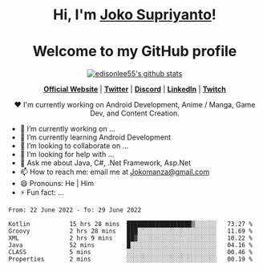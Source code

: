 <h1 align="center">Hi, I'm <a href="https://www.google.com">Joko Supriyanto</a>!</h1>
<h1 align="center">Welcome to my GitHub profile</h1>

<p align="center">
  <a href="https://github.com/jokomanza"><img src="https://github-readme-stats.vercel.app/api?username=jokomanza&hide_border=true&show_icons=true" alt="edisonlee55's github stats"></a>
</p>

<p align="center">
  <strong><a href="https://www.google.com">Official Website</a></strong> |
  <strong><a href="https://twitter.com/jokomanza">Twitter</a></strong> |
  <strong><a href="https://discord.gg/nYXzaUS">Discord</a></strong> |
  <strong><a href="https://www.linkedin.com/in/jokomanza">LinkedIn</a></strong> |
  <strong><a href="https://www.twitch.tv/jokomanza">Twitch</a></strong>
</p>

<p align="center">❤ I'm currently working on Android Development, Anime / Manga, Game Dev, and Content Creation.</p>

- 🔭 I’m currently working on ...
- 🌱 I’m currently learning Android Development
- 👯 I’m looking to collaborate on ...
- 🤔 I’m looking for help with ...
- 💬 Ask me about Java, C#, .Net Framework, Asp.Net
- 📫 How to reach me: email me at Jokomanza@gmail.com
- 😄 Pronouns: He | Him
- ⚡ Fun fact: ...

<!--START_SECTION:waka-->

```text
From: 22 June 2022 - To: 29 June 2022

Kotlin           15 hrs 28 mins  ██████████████████▒░░░░░░   73.27 %
Groovy           2 hrs 28 mins   ███░░░░░░░░░░░░░░░░░░░░░░   11.69 %
XML              2 hrs 9 mins    ██▓░░░░░░░░░░░░░░░░░░░░░░   10.22 %
Java             52 mins         █░░░░░░░░░░░░░░░░░░░░░░░░   04.16 %
CLASS            5 mins          ░░░░░░░░░░░░░░░░░░░░░░░░░   00.46 %
Properties       2 mins          ░░░░░░░░░░░░░░░░░░░░░░░░░   00.19 %
```

<!--END_SECTION:waka-->
